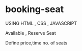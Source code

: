 # booking-seat  
USING HTML , CSS , JAVASCRIPT

Available  , Reserve Seat

Define price,time  no. of seats 
